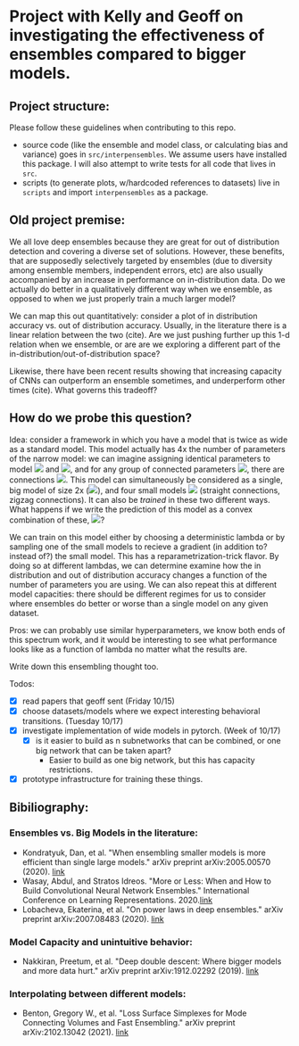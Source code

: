 # Project with Kelly and Geoff on investigating the effectiveness of ensembles compared to bigger models. 

## Project structure: 

Please follow these guidelines when contributing to this repo. 
- source code (like the ensemble and model class, or calculating bias and variance) goes in `src/interpensembles`. We assume users have installed this package. I will also attempt to write tests for all code that lives in `src`.
- scripts (to generate plots, w/hardcoded references to datasets) live in `scripts` and import `interpensembles` as a package.

## Old project premise:

We all love deep ensembles because they are great for out of distribution detection and covering a diverse set of solutions. However, these benefits, that are supposedly selectively targeted by ensembles (due to diversity among ensemble members, independent errors, etc) are also usually accompanied by an increase in performance on in-distribution data. Do we actually do better in a qualitatively different way when we ensemble, as opposed to when we just properly train a much larger model? 

We can map this out quantitatively: consider a plot of in distribution accuracy vs. out of distribution accuracy. Usually, in the literature there is a linear relation between the two (cite). Are we just pushing further up this 1-d relation when we ensemble, or are are we exploring a different part of the in-distribution/out-of-distribution space?  

Likewise, there have been recent results showing that increasing capacity of CNNs can outperform an ensemble sometimes, and underperform other times (cite). What governs this tradeoff? 

## How do we probe this question? 

Idea: consider a framework in which you have a model that is twice as wide as a standard model. This model actually has 4x the number of parameters of the narrow model: we can imagine assigning identical parameters to model <img src="https://render.githubusercontent.com/render/math?math=A"> and <img src="https://render.githubusercontent.com/render/math?math=B">, and for any group of connected parameters <img src="https://render.githubusercontent.com/render/math?math={1,2}">, there are connections  <img src="https://render.githubusercontent.com/render/math?math=A1>A2,B1>B2,A1>B2,B1>A2">.
This model can simultaneously be considered as a single, big model of size 2x (<img src="https://render.githubusercontent.com/render/math?math=\phi(x)">), and four small models <img src="https://render.githubusercontent.com/render/math?math=\varphi_i(x)"> (straight connections, zigzag connections).
It can also be *trained* in these two different ways. What happens if we write the prediction of this model as a convex combination of these, <img src="https://render.githubusercontent.com/render/math?math=\lambda\phi(x)+(1-\lambda)\sum_i\varphi_i(x)">? 

We can train on this model either by choosing a deterministic lambda or by sampling one of the small models to recieve a gradient (in addition to? instead of?) the small model. This has a reparametrization-trick flavor. By doing so at different lambdas, we can determine examine how the in distribution and out of distribution accuracy changes a function of the number of parameters you are using. We can also repeat this at different model capacities: there should be different regimes for us to consider where ensembles do better or worse than a single model on any given dataset.    

Pros: we can probably use similar hyperparameters, we know both ends of this spectrum work, and it would be interesting to see what performance looks like as a function of lambda no matter what the results are. 

Write down this ensembling thought too. 

Todos: 
- [X] read papers that geoff sent (Friday 10/15)
- [X] choose datasets/models where we expect interesting behavioral transitions. (Tuesday 10/17)
- [X] investigate implementation of wide models in pytorch. (Week of 10/17)
    - [X] is it easier to build as n subnetworks that can be combined, or one big network that can be taken apart? 
        - Easier to build as one big network, but this has capacity restrictions.  
- [X] prototype infrastructure for training these things. 

## Bibiliography: 

### Ensembles vs. Big Models in the literature: 
- Kondratyuk, Dan, et al. "When ensembling smaller models is more efficient than single large models." arXiv preprint arXiv:2005.00570 (2020). [link](https://arxiv.org/abs/2005.00570V)
- Wasay, Abdul, and Stratos Idreos. "More or Less: When and How to Build Convolutional Neural Network Ensembles." International Conference on Learning Representations. 2020.[link](https://openreview.net/forum?id=z5Z023VBmDZ)
- Lobacheva, Ekaterina, et al. "On power laws in deep ensembles." arXiv preprint arXiv:2007.08483 (2020). [link](https://arxiv.org/abs/2007.08483)

### Model Capacity and unintuitive behavior:
- Nakkiran, Preetum, et al. "Deep double descent: Where bigger models and more data hurt." arXiv preprint arXiv:1912.02292 (2019). [link](https://arxiv.org/abs/1912.02292)

### Interpolating between different models:  
- Benton, Gregory W., et al. "Loss Surface Simplexes for Mode Connecting Volumes and Fast Ensembling." arXiv preprint arXiv:2102.13042 (2021). [link](https://arxiv.org/abs/2102.13042)


